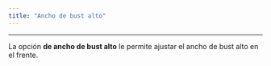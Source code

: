 ```yaml
---
title: "Ancho de bust alto"
---
```


***

La opción **de ancho de bust alto** le permite ajustar el ancho de bust alto en el frente.





